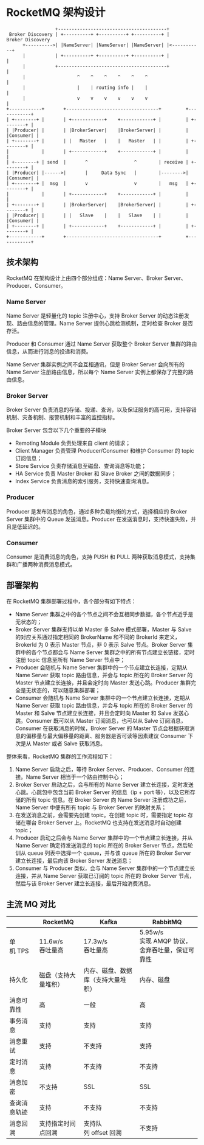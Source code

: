 # RocketMQ 架构设计

```
                  +----------------------------------------+
 Broker Discovery | +----------+ +----------+ +----------+ |      Broker Discovery
      +---------->| |NameServer| |NameServer| |NameServer| |<-----------+
      |           | +----------+ +----------+ +----------+ |            |
      |           +----------------------------------------+            |
      |                   ^    ^    ^    ^    ^    ^                    |
      |                   |    | routing info |    |                    |
      |                   v    v    v    v    v    v                    |
+------------+       +----------------------------------+         +------------+
| +--------+ |       | +------------+    +------------+ |         | +--------+ |
| |Producer| |       | |BrokerServer|    |BrokerServer| |         | |Consumer| |
| +--------+ |       | |   Master   |    |   Master   | |         | +--------+ |
|            |       | +------------+    +------------+ |         |            |
| +--------+ | send  |       ^                 ^        | receive | +--------+ |
| |Producer| |------>|       |     Data Sync   |        |-------->| |Consumer| |
| +--------+ |  msg  |       v                 v        |   msg   | +--------+ |
|            |       | +------------+    +------------+ |         |            |
| +--------+ |       | |BrokerServer|    |BrokerServer| |         | +--------+ |
| |Producer| |       | |   Slave    |    |   Slave    | |         | |Consumer| |
| +--------+ |       | +------------+    +------------+ |         | +--------+ |
+------------+       +----------------------------------+         +------------+
```

## 技术架构

RocketMQ 在架构设计上由四个部分组成：Name Server、Broker Server、Producer、Consumer。

### Name Server

Name Server 是轻量化的 topic 注册中心，支持 Broker Server 的动态注册发现、路由信息的管理。Name Server 提供心跳检测机制，定时检查 Broker 是否存活。

Producer 和 Consumer 通过 Name Server 获取整个 Broker Server 集群的路由信息，从而进行消息的投递和消费。

Name Server 集群实例之间不会互相通讯，但是 Broker Server 会向所有的 Name Server 注册路由信息，所以每个 Name Server 实例上都保存了完整的路由信息。

### Broker Server

Broker Server 负责消息的存储、投递、查询，以及保证服务的高可用，支持容错机制、灾备机制、报警机制和丰富的监控指标。

Broker Server 包含以下几个重要的子模块

- Remoting Module 负责处理来自 client 的请求；
- Client Manager 负责管理 Producer/Consumer 和维护 Consumer 的 topic 订阅信息；
- Store Service 负责存储消息至磁盘、查询消息等功能；
- HA Service 负责 Master Broker 和 Slave Broker 之间的数据同步；
- Index Service 负责消息的索引服务，支持快速查询消息。

### Producer

Producer 是发布消息的角色，通过多种负载均衡的方式，选择相应的 Broker Server 集群中的 Queue 发送消息。Producer 在发送消息时，支持快速失败，并且是低延迟的。

### Consumer

Consumer 是消费消息的角色，支持 PUSH 和 PULL 两种获取消息模式，支持集群和广播两种消费消息模式。

## 部署架构

在 RocketMQ 集群部署过程中，各个部分有如下特点：

- Name Server 集群之中的各个节点之间不会互相同步数据，各个节点近乎是无状态的；
- Broker Server 集群支持以单 Master 多 Salve 模式部署，Master 与 Salve 的对应关系通过指定相同的 BrokerName 和不同的 BrokerId 来定义，BrokerId 为 0 表示 Master 节点，非 0 表示 Salve 节点。Broker Server 集群中的各个节点都会与 Name Server 集群之中的所有节点建立长链接，定时注册 topic 信息至所有 Name Server 节点中；
- Producer 会随机与 Name Server 集群中的一个节点建立长连接，定期从 Name Server 获取 topic 路由信息，并会与 topic 所在的 Broker Server 的 Master 节点建立长连接，并且会定时向 Master 发送心跳。Producer 集群完全是无状态的，可以随意集群部署；
- Consumer 会随机与 Name Server 集群中的一个节点建立长连接，定期从 Name Server 获取 topic 路由信息，并会与 topic 所在的 Broker Server 的 Master 和 Salve 节点建立长连接，并且会定时向 Master 和 Salve 发送心跳。Consumer 既可以从 Master 订阅消息，也可以从 Salve 订阅消息，Consumer 在获取消息的时候，Broker Server 的 Master 节点会根据获取消息的偏移量与最大偏移量的距离、服务器是否可读等因素建议 Consumer 下次是从 Master 或者 Salve 获取消息。

整体来看，RocketMQ 集群的工作流程如下：

1. Name Server 启动之后，等待 Broker Server、Producer、Consumer 的连接。Name Server 相当于一个路由控制中心；
2. Broker Server 启动之后，会与所有的 Name Server 建立长连接，定时发送心跳。心跳包中包含当前 Broker Server 的信息（ip + port 等），以及它所存储的所有 topic 信息。在 Broker Server 向 Name Server 注册成功之后，Name Server 中便有所有 topic 与 Broker Server 的映射关系；
3. 在发送消息之前，会需要先创建 topic。在创建 topic 时，需要指定 topic 存储在哪台 Broker Server 上。RocketMQ 也支持在发送消息时自动创建 topic；
4. Producer 启动之后会与 Name Server 集群中的一个节点建立长连接，并从 Name Server 确定待发送消息的 topic 所在的 Broker Server 节点，然后轮训从 queue 列表中选择一个 queue，并与该 queue 所在的 Broker Server 建立长连接，最后向该 Broker Server 发送消息；
5. Consumer 与 Producer 类似，会与 Name Server 集群中的一个节点建立长连接，并从 Name Server 获取已订阅的 topic 所在的 Broker Server 节点，然后与该 Broker Server 建立长连接，最后开始消费消息。

## 主流 MQ 对比

|              | RocketMQ             | Kafka                              | RabbitMQ                                          |
| ------------ | -------------------- | ---------------------------------- | ------------------------------------------------- |
| 单机 TPS     | 11.6w/s<br>吞吐量高  | 17.3w/s<br>吞吐量高                | 5.95w/s<br>实现 AMQP 协议，舍弃吞吐量，保证可靠性 |
| 持久化       | 磁盘（支持大量堆积） | 内存、磁盘、数据库（支持大量堆积） | 内存、磁盘                                        |
| 消息可靠性   | 高                   | 一般                               | 高                                                |
| 事务消息     | 支持                 | 支持                               | 支持                                              |
| 消息重试     | 支持                 | 不支持                             | 支持                                              |
| 定时消息     | 支持                 | 不支持                             | 不支持                                            |
| 消息加密     | 不支持               | SSL                                | SSL                                               |
| 查询消息轨迹 | 支持                 | 不支持                             | 不支持                                            |
| 消息回溯     | 支持指定时间点回溯   | 支持队列 offset 回溯               | 不支持                                            |
